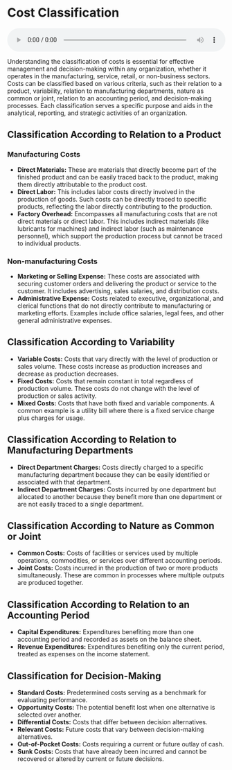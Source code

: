# Cost Classification

<audio controls style="width: 100%;">
  <source src="../../../../../audio/4th_sem/CMA/Unit-1 Introduction to Cost and Management Accounting/1.e Cost Concepts-Cost Classification.mp3" type="audio/mpeg">
  Your browser does not support the audio element.
</audio>


Understanding the classification of costs is essential for effective management and decision-making within any organization, whether it operates in the manufacturing, service, retail, or non-business sectors. Costs can be classified based on various criteria, such as their relation to a product, variability, relation to manufacturing departments, nature as common or joint, relation to an accounting period, and decision-making processes. Each classification serves a specific purpose and aids in the analytical, reporting, and strategic activities of an organization.

## Classification According to Relation to a Product

### Manufacturing Costs
- **Direct Materials:** These are materials that directly become part of the finished product and can be easily traced back to the product, making them directly attributable to the product cost.
- **Direct Labor:** This includes labor costs directly involved in the production of goods. Such costs can be directly traced to specific products, reflecting the labor directly contributing to the production.
- **Factory Overhead:** Encompasses all manufacturing costs that are not direct materials or direct labor. This includes indirect materials (like lubricants for machines) and indirect labor (such as maintenance personnel), which support the production process but cannot be traced to individual products.

### Non-manufacturing Costs
- **Marketing or Selling Expense:** These costs are associated with securing customer orders and delivering the product or service to the customer. It includes advertising, sales salaries, and distribution costs.
- **Administrative Expense:** Costs related to executive, organizational, and clerical functions that do not directly contribute to manufacturing or marketing efforts. Examples include office salaries, legal fees, and other general administrative expenses.

## Classification According to Variability

- **Variable Costs:** Costs that vary directly with the level of production or sales volume. These costs increase as production increases and decrease as production decreases.
- **Fixed Costs:** Costs that remain constant in total regardless of production volume. These costs do not change with the level of production or sales activity.
- **Mixed Costs:** Costs that have both fixed and variable components. A common example is a utility bill where there is a fixed service charge plus charges for usage.

## Classification According to Relation to Manufacturing Departments

- **Direct Department Charges:** Costs directly charged to a specific manufacturing department because they can be easily identified or associated with that department.
- **Indirect Department Charges:** Costs incurred by one department but allocated to another because they benefit more than one department or are not easily traced to a single department.

## Classification According to Nature as Common or Joint

- **Common Costs:** Costs of facilities or services used by multiple operations, commodities, or services over different accounting periods.
- **Joint Costs:** Costs incurred in the production of two or more products simultaneously. These are common in processes where multiple outputs are produced together.

## Classification According to Relation to an Accounting Period

- **Capital Expenditures:** Expenditures benefiting more than one accounting period and recorded as assets on the balance sheet.
- **Revenue Expenditures:** Expenditures benefiting only the current period, treated as expenses on the income statement.

## Classification for Decision-Making

- **Standard Costs:** Predetermined costs serving as a benchmark for evaluating performance.
- **Opportunity Costs:** The potential benefit lost when one alternative is selected over another.
- **Differential Costs:** Costs that differ between decision alternatives.
- **Relevant Costs:** Future costs that vary between decision-making alternatives.
- **Out-of-Pocket Costs:** Costs requiring a current or future outlay of cash.
- **Sunk Costs:** Costs that have already been incurred and cannot be recovered or altered by current or future decisions.

